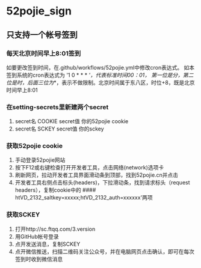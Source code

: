 # 52pojie_sign

## 只支持一个帐号签到
### 每天北京时间早上8:01签到
如要更改签到时间，在.github/workflows/52pojie.yml中修改cron表达式。
如本签到系统的cron表达式为 '1 0 * * * *'，代表标准时间00：01， 第一位是分，第二位是时，后面三位为**，表示不做限制。北京时间属于东八区，时位+8，既是北京时间早上8:01

### 在setting-secrets里新建两个secret
1. secret名 COOKIE
   secret值 你的52pojie cookie
2. secret名 SCKEY
   secret值 你的sckey
   
   
   
### 获取52pojie cookie
1. 手动登录52pojie网站
2. 按下F12或右键检查打开开发者工具，点击网络(network)选项卡
3. 刷新网页，拉动开发者工具界面滑动条到顶部，找到52pojie.cn并点击
4. 开发者工具右侧点击标头(headers)，下拉滑动条，找到请求标头（request headers），复制cookie中的 #### htVD_2132_saltkey=xxxxx;htVD_2132_auth=xxxxxx'两项


### 获取SCKEY
1. 打开http://sc.ftqq.com/3.version
2. 用GitHub帐号登录
3. 点开发送消息，复制SCKEY
4. 点开微信推送，扫描二维码关注公众号，并在电脑网页点击确认，即可在每次签到时收到微信消息
    
 
 
 
 
